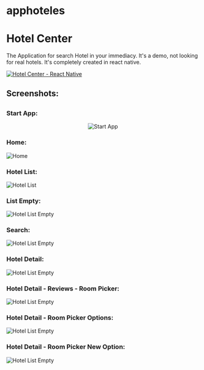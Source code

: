 # apphoteles

<h1>Hotel Center</h1>
The Application for search Hotel in your immediacy. It's a demo, not looking for real hotels.
It's completely created in react native.

[![Hotel Center - React Native](https://i.imgur.com/ksDXZX0.png)](https://youtu.be/AnUxhtPn4As "Hotel Center - React Native")

<h2>Screenshots:<h2>

<h3>Start App:</h3>
<div style="text-align:center">
  
![Start App](https://i.imgur.com/UyhY4Fp.png)

</div>


<h3>Home:</h3>

![Home](https://i.imgur.com/XKGLx0c.png)

<h3>Hotel List:</h3>

![Hotel List](https://i.imgur.com/R6Vx42m.png)

<h3>List Empty:</h3>

![Hotel List Empty](https://i.imgur.com/SIZrxB9.png)

<h3>Search:</h3>

![Hotel List Empty](https://i.imgur.com/lJ42lTo.png)

<h3>Hotel Detail:</h3>

![Hotel List Empty](https://i.imgur.com/Pt9r4Wr.png)

<h3>Hotel Detail - Reviews - Room Picker:</h3>

![Hotel List Empty](https://i.imgur.com/s92V4dI.png)

<h3>Hotel Detail - Room Picker Options:</h3>

![Hotel List Empty](https://i.imgur.com/iIMYo2q.png)

<h3>Hotel Detail - Room Picker New Option:</h3>

![Hotel List Empty](https://i.imgur.com/59NskS8.png)




